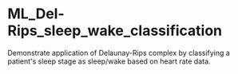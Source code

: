 # ML_Del-Rips_sleep_wake_classification
Demonstrate application of Delaunay-Rips complex by classifying a patient's sleep stage as sleep/wake based on heart rate data.
